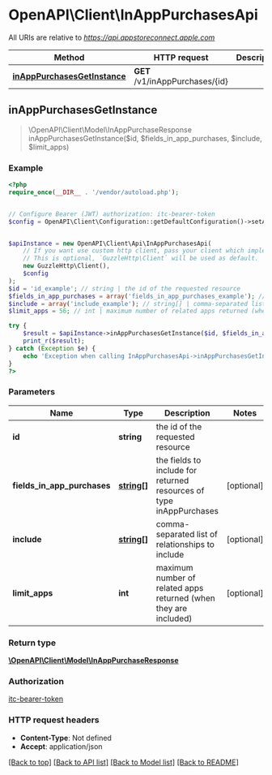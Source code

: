 # OpenAPI\Client\InAppPurchasesApi

All URIs are relative to *https://api.appstoreconnect.apple.com*

Method | HTTP request | Description
------------- | ------------- | -------------
[**inAppPurchasesGetInstance**](InAppPurchasesApi.md#inAppPurchasesGetInstance) | **GET** /v1/inAppPurchases/{id} | 



## inAppPurchasesGetInstance

> \OpenAPI\Client\Model\InAppPurchaseResponse inAppPurchasesGetInstance($id, $fields_in_app_purchases, $include, $limit_apps)



### Example

```php
<?php
require_once(__DIR__ . '/vendor/autoload.php');


// Configure Bearer (JWT) authorization: itc-bearer-token
$config = OpenAPI\Client\Configuration::getDefaultConfiguration()->setAccessToken('YOUR_ACCESS_TOKEN');


$apiInstance = new OpenAPI\Client\Api\InAppPurchasesApi(
    // If you want use custom http client, pass your client which implements `GuzzleHttp\ClientInterface`.
    // This is optional, `GuzzleHttp\Client` will be used as default.
    new GuzzleHttp\Client(),
    $config
);
$id = 'id_example'; // string | the id of the requested resource
$fields_in_app_purchases = array('fields_in_app_purchases_example'); // string[] | the fields to include for returned resources of type inAppPurchases
$include = array('include_example'); // string[] | comma-separated list of relationships to include
$limit_apps = 56; // int | maximum number of related apps returned (when they are included)

try {
    $result = $apiInstance->inAppPurchasesGetInstance($id, $fields_in_app_purchases, $include, $limit_apps);
    print_r($result);
} catch (Exception $e) {
    echo 'Exception when calling InAppPurchasesApi->inAppPurchasesGetInstance: ', $e->getMessage(), PHP_EOL;
}
?>
```

### Parameters


Name | Type | Description  | Notes
------------- | ------------- | ------------- | -------------
 **id** | **string**| the id of the requested resource |
 **fields_in_app_purchases** | [**string[]**](../Model/string.md)| the fields to include for returned resources of type inAppPurchases | [optional]
 **include** | [**string[]**](../Model/string.md)| comma-separated list of relationships to include | [optional]
 **limit_apps** | **int**| maximum number of related apps returned (when they are included) | [optional]

### Return type

[**\OpenAPI\Client\Model\InAppPurchaseResponse**](../Model/InAppPurchaseResponse.md)

### Authorization

[itc-bearer-token](../../README.md#itc-bearer-token)

### HTTP request headers

- **Content-Type**: Not defined
- **Accept**: application/json

[[Back to top]](#) [[Back to API list]](../../README.md#documentation-for-api-endpoints)
[[Back to Model list]](../../README.md#documentation-for-models)
[[Back to README]](../../README.md)

